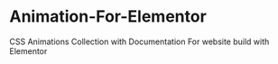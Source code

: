 # Animation-For-Elementor
CSS Animations Collection with Documentation For website build with Elementor
